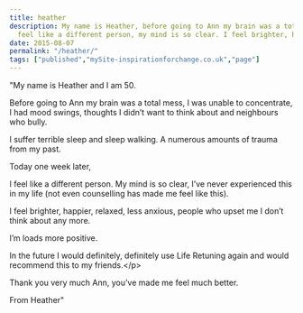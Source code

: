 ```yaml
---
title: heather
description: My name is Heather, before going to Ann my brain was a total mess.....one week later, I 
  feel like a different person, my mind is so clear. I feel brighter, happier and more relaxed.
date: 2015-08-07
permalink: "/heather/"
tags: ["published","mySite-inspirationforchange.co.uk","page"]
---
```

&quot;My name is Heather and I am 50.



Before going to Ann my brain was a total mess, I was unable to concentrate, I had mood swings, thoughts I didn&rsquo;t want to think about and neighbours who bully.



I suffer terrible sleep and sleep walking. A numerous amounts of trauma from my past.



Today one week later,



I feel like a different person. My mind is so clear, I&rsquo;ve never experienced this in my life (not even counselling has made me feel like this).



I feel brighter, happier, relaxed, less anxious, people who upset me I don&rsquo;t think about any more.



I&rsquo;m loads more positive.



In the future I would definitely, definitely use Life Retuning again and would recommend this to my friends.&lt;/p&gt;



Thank you very much Ann, you&rsquo;ve made me feel much better.



From Heather&quot;





